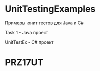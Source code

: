 # UnitTestingExamples
Примеры юнит  тестов для Java и C# 

Task 1 - Java проект

UnitTestEx - C# проект
# PRZ17UT
